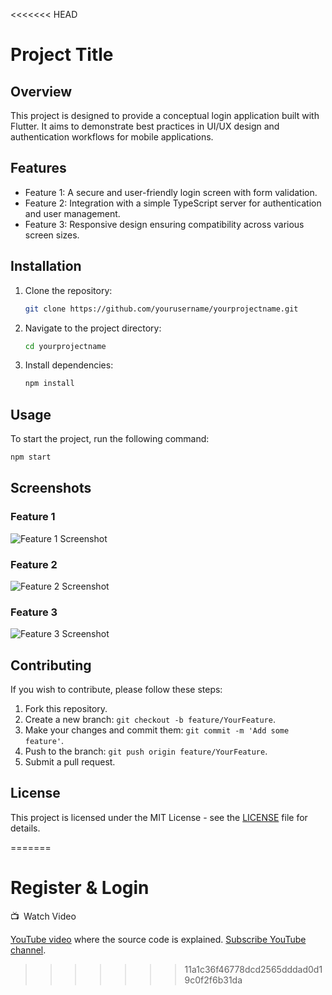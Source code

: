 <<<<<<< HEAD
# Project Title

## Overview

This project is designed to provide a conceptual login application built with Flutter. It aims to demonstrate best practices in UI/UX design and authentication workflows for mobile applications.

## Features
- Feature 1: A secure and user-friendly login screen with form validation.
- Feature 2: Integration with a simple TypeScript server for authentication and user management.
- Feature 3: Responsive design ensuring compatibility across various screen sizes.

## Installation

1. Clone the repository:
   ```bash
   git clone https://github.com/yourusername/yourprojectname.git
   ```
2. Navigate to the project directory:
   ```bash
   cd yourprojectname
   ```
3. Install dependencies:
   ```bash
   npm install
   ```

## Usage

To start the project, run the following command:
```bash
npm start
```

## Screenshots

### Feature 1
![Feature 1 Screenshot](screenshots/feature1.png)

### Feature 2
![Feature 2 Screenshot](screenshots/feature2.png)

### Feature 3
![Feature 3 Screenshot](screenshots/feature3.png)

## Contributing

If you wish to contribute, please follow these steps:

1. Fork this repository.
2. Create a new branch: `git checkout -b feature/YourFeature`.
3. Make your changes and commit them: `git commit -m 'Add some feature'`.
4. Push to the branch: `git push origin feature/YourFeature`.
5. Submit a pull request.

## License

This project is licensed under the MIT License - see the [LICENSE](LICENSE) file for details.


=======
# Register & Login
📺 Watch Video

[YouTube video](https://youtu.be/UgCSVffNvqQ) where the source code is explained. [Subscribe YouTube channel](https://www.youtube.com/channel/UCkSbTj3XSWdaGfHiITheBqg).


>>>>>>> 11a1c36f46778dcd2565dddad0d19c0f2f6b31da
